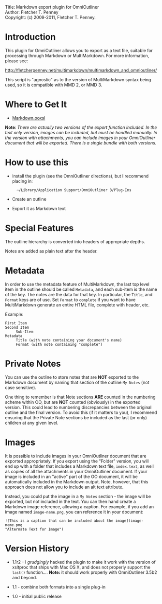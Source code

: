 Title:			Markdown export plugin for OmniOutliner  
Author:			Fletcher T. Penney  
Copyright:		(c) 2009-2011, Fletcher T. Penney.  


# Introduction #

This plugin for OmniOutliner allows you to export as a text file, suitable for
processing through Markdown or MultiMarkdown. For more information, please
see:

<http://fletcherpenney.net/multimarkdown/multimarkdown_and_omnioutliner/>

This script is "agnostic" as to the version of MultiMarkdown syntax being
used, so it is compatible with MMD 2, or MMD 3.


# Where to Get It #

* [Markdown.ooxsl](http://fletcher.github.com/Markdown.ooxsl/)


**Note**: *There are actually two versions of the export function included. In
the text only version, images can be included, but must be handled manually.
In the version with attachments, you can include images in your OmniOutliner
document that will be exported. There is a single bundle with both versions.*


# How to use this #

* Install the plugin (see the OmniOutliner directions), but I recommend
  placing in:

		~/Library/Application Support/OmniOutliner 3/Plug-Ins

* Create an outline

* Export it as Markdown text


# Special Features #

The outline hierarchy is converted into headers of appropriate depths.

Notes are added as plain text after the header.


# Metadata #

In order to use the metadata feature of MultiMarkdown, the last top level item
in the outline should be called `Metadata`, and each sub-item is the name of
the key. The notes are the data for that key. In particular, the `Title`, and
`Format` keys are of use. Set `Format` to `complete` if you want to have
MultiMarkdown generate an entire HTML file, complete with header, etc.

Example:

    First Item
    Second Item
         Sub-Item
    Metadata
         Title (with note containing your document's name)
         Format (with note containing "complete")


# Private Notes #

You can use the outline to store notes that are **NOT** exported to the
Markdown document by naming that section of the outline `My Notes` (not case
sensitive).

One thing to remember is that Note sections **ARE** counted in the numbering
scheme within OO, but are **NOT** counted (obviously) in the exported version.
This could lead to numbering discrepancies between the original outline and
the final version. To avoid this (if it matters to you), I recommend ensuring
that the Private Note sections be included as the last (or only) children at
any given level.


# Images #

It is possible to include images in your OmniOutliner document that are
exported appropriately. If you export using the "Folder" version, you will end
up with a folder that includes a Markdown text file, `index.text`, as
well as copies of all the attachments in your OmniOutliner document. If your
image is included in an "active" part of the OO document, it will be
automatically included in the Markdown output. Note, however, that this
approach does not allow you to include an alt text attribute.

Instead, you could put the image in a `My Notes` section - the image will be
exported, but not included in the text. You can then hand create a Markdown
image reference, allowing a caption. For example, if you add an image named
`image-name.png`, you can reference it in your document:

    ![This is a caption that can be included about the image](image-name.png
    "Alternate Text for Image")


# Version History #

* 1.1r2 - I *grudgingly* hacked the plugin to make it work with the version of
  xsltproc that ships with Mac OS X, and does not properly support the
  `last()` function.... **Note:** it should work properly with OmniOutliner
  3.5b2 and beyond.

* 1.1 - combine both formats into a single plug-in

* 1.0 - initial public release

